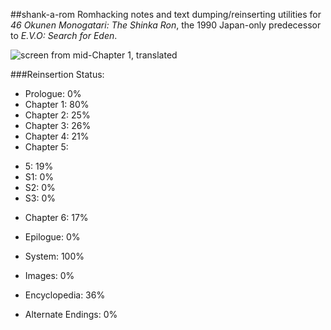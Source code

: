##shank-a-rom
Romhacking notes and text dumping/reinserting utilities for *46 Okunen Monogatari: The Shinka Ron*, the 1990 Japan-only predecessor to *E.V.O: Search for Eden*. 

![screen from mid-Chapter 1, translated](https://raw.githubusercontent.com/hollowaytape/shank-a-rom/master/img/evidence_02.png)

###Reinsertion Status:
* Prologue: 0%
* Chapter 1: 80%
* Chapter 2: 25%
* Chapter 3: 26%
* Chapter 4: 21%
* Chapter 5:
- 5: 19%
- S1: 0%
- S2: 0%
- S3: 0%
* Chapter 6: 17%
* Epilogue: 0%

* System: 100%
* Images: 0%
* Encyclopedia: 36%
* Alternate Endings: 0%